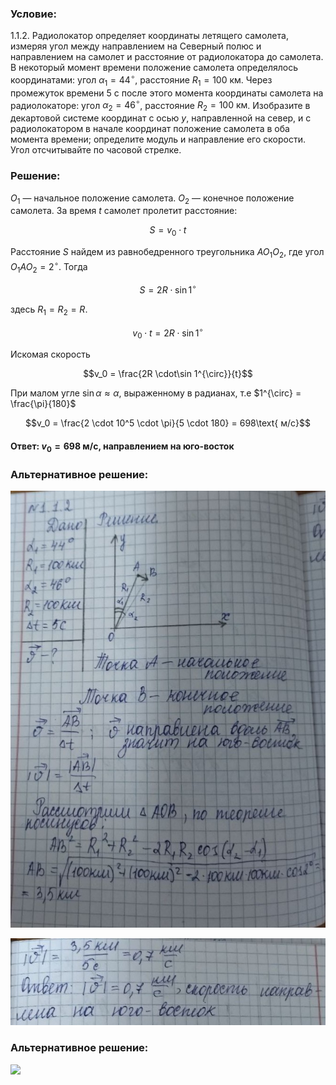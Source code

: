 ###  Условие: 

$1.1.2.$ Радиолокатор определяет координаты летящего самолета, измеряя угол между направлением на Северный полюс и направлением на самолет и расстояние от радиолокатора до самолета. В некоторый момент времени положение самолета определялось координатами: угол $\alpha_1 = 44^{\circ}$, расстояние $R_1 = 100\text{ км}$. Через промежуток времени $5\text{ с}$ после этого момента координаты самолета на радиолокаторе: угол $\alpha_2 = 46^{\circ}$, расстояние $R_2 = 100\text{ км}$. Изобразите в декартовой системе координат с осью $y$, направленной на север, и с радиолокатором в начале координат положение самолета в оба момента времени; определите модуль и направление его скорости. Угол отсчитывайте по часовой стрелке. 

###  Решение: 

$O_1$ — начальное положение самолета. $O_2$ — конечное положение самолета. За время $t$ самолет пролетит расстояние: 

$$S = v_0 \cdot t$$ 

Расстояние $S$ найдем из равнобедренного треугольника $AO_1O_2$, где угол $O_1AO_2 = 2^{\circ}$. Тогда 

$$S = 2R \cdot\sin 1^{\circ}$$ 

здесь $R_1 = R_2 = R$. 

$$v_0 \cdot t = 2R \cdot\sin 1^{\circ}$$ 

Искомая скорость 

$$v_0 = \frac{2R \cdot\sin 1^{\circ}}{t}$$ 

При малом угле $\sin\alpha\approx \alpha$, выраженному в радианах, т.е $1^{\circ} = \frac{\pi}{180}$ 

$$v_0 = \frac{2 \cdot 10^5 \cdot \pi}{5 \cdot 180} = 698\text{ м/с}$$ 

####  Ответ: $v_0 = 698 \text{ м/с}$, направлением на юго-восток 

###  Альтернативное решение: 

![|668x926, 50%](../../img/1.1.2/01.jpg) 

![|606x168, 50%](../../img/1.1.2/02.jpg) 

###  Альтернативное решение: 

![](https://www.youtube.com/embed/9fFaLsQl01g) 

  

